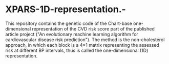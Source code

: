 # XPARS-1D-representation.-
This repository contains the genetic code of the Chart-base one-dimensional representation of the CVD risk score part of the published article project ("An evolutionary machine learning algorithm for cardiovascular disease risk prediction").  The method is the non-cholesterol approach, in which each block is a 4×1 matrix representing the assessed risk at different BP intervals, thus is called the one-dimensional (1D) representation. 
